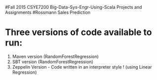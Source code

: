 #Fall 2015 CSYE7200 Big-Data-Sys-Engr-Using-Scala Projects and Assignments
#Rossmann Sales Prediction 

# Three versions of code available to run:
1. Maven version (RandomForestRegression)
2. SBT version (RandomForestRegression)
3. Zeppelin Version - Code written in an interpreter style ! (using Linear Regression)
